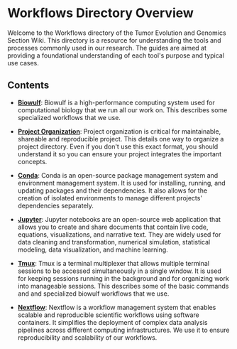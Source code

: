 # Workflows Directory Overview

Welcome to the Workflows directory of the Tumor Evolution and Genomics Section Wiki. This directory is a resource for understanding the tools and processes commonly used in our research. The guides are aimed at providing a foundational understanding of each tool's purpose and typical use cases.

## Contents

- [**Biowulf**](biowulf.md): Biowulf is a high-performance computing system used for computational biology that we run all our work on. This describes some specialized workflows that we use.

- [**Project Organization**](project-organization.md): Project organization is critical for maintainable, shareable and reproducible project. This details one way to organize a project directory. Even if you don't use this exact format, you should understand it so you can ensure your project integrates the important concepts.

- [**Conda**](conda.md): Conda is an open-source package management system and environment management system. It is used for installing, running, and updating packages and their dependencies. It also allows for the creation of isolated environments to manage different projects' dependencies separately.

- [**Jupyter**](jupyter.md): Jupyter notebooks are an open-source web application that allows you to create and share documents that contain live code, equations, visualizations, and narrative text. They are widely used for data cleaning and transformation, numerical simulation, statistical modeling, data visualization, and machine learning.

- [**Tmux**](tmux.md): Tmux is a terminal multiplexer that allows multiple terminal sessions to be accessed simultaneously in a single window. It is used for keeping sessions running in the background and for organizing work into manageable sessions. This describes some of the basic commands and and specialized biowulf workflows that we use.

- [**Nextflow**](nextflow.md): Nextflow is a workflow management system that enables scalable and reproducible scientific workflows using software containers. It simplifies the deployment of complex data analysis pipelines across different computing infrastructures. We use it to ensure reproducibility and scalability of our workflows.

